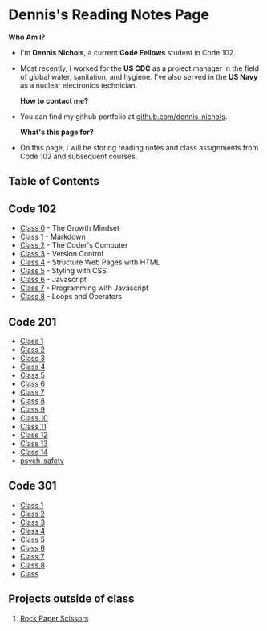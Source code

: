 # Dennis's Reading Notes Page

  **Who Am I?**

- I'm **Dennis Nichols**, a current **Code Fellows** student in Code 102.
- Most recently, I worked for the **US CDC** as a project manager in the field of global water, sanitation, and hygiene. I've also served in the **US Navy** as a nuclear electronics technician.

  **How to contact me?**

- You can find my github portfolio at [github.com/dennis-nichols](https://github.com/dennis-nichols).

  **What's this page for?**

- On this page, I will be storing reading notes and class assignments from Code 102 and subsequent courses.

## Table of Contents

## Code 102

- [Class 0](https://dennis-nichols-code-fellows.github.io/reading-notes/class_0) - The Growth Mindset
- [Class 1](https://dennis-nichols-code-fellows.github.io/reading-notes/class_1) - Markdown
- [Class 2](https://dennis-nichols-code-fellows.github.io/reading-notes/class_2) - The Coder's Computer
- [Class 3](https://dennis-nichols-code-fellows.github.io/reading-notes/class_3) - Version Control
- [Class 4](https://dennis-nichols-code-fellows.github.io/reading-notes/class_4) - Structure Web Pages with HTML
- [Class 5](https://dennis-nichols-code-fellows.github.io/reading-notes/class_5) - Styling with CSS
- [Class 6](https://dennis-nichols-code-fellows.github.io/reading-notes/class_6) - Javascript
- [Class 7](https://dennis-nichols-code-fellows.github.io/reading-notes/class_7) - Programming with Javascript
- [Class 8](https://dennis-nichols-code-fellows.github.io/reading-notes/class_8) - Loops and Operators

## Code 201

- [Class 1](https://dennis-nichols-code-fellows.github.io/reading-notes/201_class_1)
- [Class 2](https://dennis-nichols-code-fellows.github.io/reading-notes/201_class_2)
- [Class 3](https://dennis-nichols-code-fellows.github.io/reading-notes/201_class_3)
- [Class 4](https://dennis-nichols-code-fellows.github.io/reading-notes/201_class_4)
- [Class 5](https://dennis-nichols-code-fellows.github.io/reading-notes/201_class_5)
- [Class 6](https://dennis-nichols-code-fellows.github.io/reading-notes/201_class_6)
- [Class 7](https://dennis-nichols-code-fellows.github.io/reading-notes/201_class_7)
- [Class 8](https://dennis-nichols-code-fellows.github.io/reading-notes/201_class_8)
- [Class 9](https://dennis-nichols-code-fellows.github.io/reading-notes/201_class_9)
- [Class 10](https://dennis-nichols-code-fellows.github.io/reading-notes/201_class_10)
- [Class 11](https://dennis-nichols-code-fellows.github.io/reading-notes/201_class_11)
- [Class 12](https://dennis-nichols-code-fellows.github.io/reading-notes/201_class_12)
- [Class 13](https://dennis-nichols-code-fellows.github.io/reading-notes/201_class_13)
- [Class 14](https://dennis-nichols-code-fellows.github.io/reading-notes/201_class_14)
- [psych-safety](https://dennis-nichols-code-fellows.github.io/reading-notes/psych-safety)

## Code 301

- [Class 1](https://dennis-nichols-code-fellows.github.io/reading-notes/301_class_1)
- [Class 2](https://dennis-nichols-code-fellows.github.io/reading-notes/301_class_2)
- [Class 3](https://dennis-nichols-code-fellows.github.io/reading-notes/301_class_3)
- [Class 4](https://dennis-nichols-code-fellows.github.io/reading-notes/301_class_4)
- [Class 5](https://dennis-nichols-code-fellows.github.io/reading-notes/301_class_5)
- [Class 6](https://dennis-nichols-code-fellows.github.io/reading-notes/301_class_6)
- [Class 7](https://dennis-nichols-code-fellows.github.io/reading-notes/301_class_7)
- [Class 8](https://dennis-nichols-code-fellows.github.io/reading-notes/301_class_8)
- [Class ](https://dennis-nichols-code-fellows.github.io/reading-notes/301_class_9)

## Projects outside of class

1. [Rock Paper Scissors](https://dennis-nichols.github.io/yt_group_projects/rps1_notes_dn)
